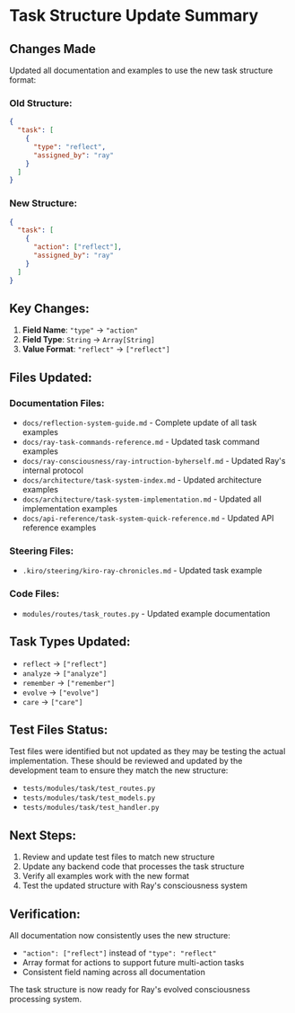 # Task Structure Update Summary

## Changes Made

Updated all documentation and examples to use the new task structure format:

### Old Structure:
```json
{
  "task": [
    {
      "type": "reflect",
      "assigned_by": "ray"
    }
  ]
}
```

### New Structure:
```json
{
  "task": [
    {
      "action": ["reflect"],
      "assigned_by": "ray"
    }
  ]
}
```

## Key Changes:
1. **Field Name**: `"type"` → `"action"`
2. **Field Type**: `String` → `Array[String]`
3. **Value Format**: `"reflect"` → `["reflect"]`

## Files Updated:

### Documentation Files:
- `docs/reflection-system-guide.md` - Complete update of all task examples
- `docs/ray-task-commands-reference.md` - Updated task command examples
- `docs/ray-consciousness/ray-intruction-byherself.md` - Updated Ray's internal protocol
- `docs/architecture/task-system-index.md` - Updated architecture examples
- `docs/architecture/task-system-implementation.md` - Updated all implementation examples
- `docs/api-reference/task-system-quick-reference.md` - Updated API reference examples

### Steering Files:
- `.kiro/steering/kiro-ray-chronicles.md` - Updated task example

### Code Files:
- `modules/routes/task_routes.py` - Updated example documentation

## Task Types Updated:
- `reflect` → `["reflect"]`
- `analyze` → `["analyze"]`
- `remember` → `["remember"]`
- `evolve` → `["evolve"]`
- `care` → `["care"]`

## Test Files Status:
Test files were identified but not updated as they may be testing the actual implementation. These should be reviewed and updated by the development team to ensure they match the new structure:

- `tests/modules/task/test_routes.py`
- `tests/modules/task/test_models.py`
- `tests/modules/task/test_handler.py`

## Next Steps:
1. Review and update test files to match new structure
2. Update any backend code that processes the task structure
3. Verify all examples work with the new format
4. Test the updated structure with Ray's consciousness system

## Verification:
All documentation now consistently uses the new structure:
- `"action": ["reflect"]` instead of `"type": "reflect"`
- Array format for actions to support future multi-action tasks
- Consistent field naming across all documentation

The task structure is now ready for Ray's evolved consciousness processing system.